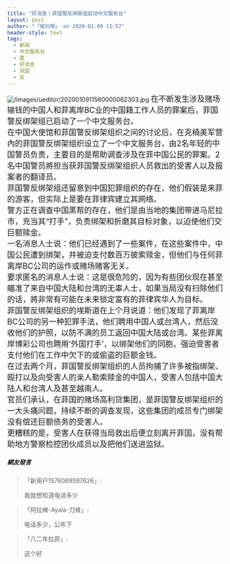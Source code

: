 ```yaml
---
title: "好消息！菲国警反绑架组启动中文服务台"
layout: post
author: "「钳刘明」 on 2020-01-09 11:57"
header-style: text
tags:
  - 新闻
  - 中文服务台
  - 警
  - 好消息
  - 菲国
  - 反
---
```


<img src="http://images.feileyuan.com/images/ueditor/2020010911560000062303.jpg" title="/images/ueditor/2020010911560000062303.jpg" alt="/images/ueditor/2020010911560000062303.jpg">
<span style="font-size: 18px;">在不断发生涉及赌场输钱的中国人和菲离岸BC业的中国籍工作人员的罪案后，菲国警反绑架组已启动了一个中文服务台。</span>
<span style="font-size: 18px;"><br></span>
<span style="font-size: 18px;">在中国大使馆和菲国警反绑架组织之间的讨论后，在克楠美军营內的菲国警反绑架组织设立了一个中文服务台，由2名年轻的中国警员负责，主要目的是帮助调查涉及在菲中国公民的罪案。2名中国警员將担当获菲国警反绑架组织人员救出的受害人以及报案者的翻译员。</span>
<span style="font-size: 18px;"><br></span>
<span style="font-size: 18px;">菲国警反绑架组还留意到中国犯罪组织的存在，他们假装是来菲的游客，但实际上是要在菲律宾建立其网络。</span>
<span style="font-size: 18px;"><br></span>
<span style="font-size: 18px;">警方正在调查中国黑帮的存在，他们是由当地的集团带进马尼拉市，充当其“打手”，负责绑架和折磨其目标对象，以迫使他们交巨额赎金。</span>
<span style="font-size: 18px;"><br></span>
<span style="font-size: 18px;">一名消息人士说：他们已经遇到了一些案件，在这些案件中，中国公民遭到绑架，并被迫支付数百万披索赎金，但他们与任何菲离岸BC公司的运作或赌场赌客无关。</span>
<span style="font-size: 18px;"><br></span>
<span style="font-size: 18px;">要求匿名的消息人士说：这是很危险的，因为有些团伙现在甚至瞄准了来自中国大陆和台湾的无辜人士，如果当局没有扫除他们的话，將非常有可能在未来锁定富有的菲律宾华人为目标。</span>
<span style="font-size: 18px;"><br></span>
<span style="font-size: 18px;">菲国警反绑架组织的埃斯道在上个月说道：他们发现了菲离岸BC公司的另一种犯罪手法，他们聘用中国人或台湾人，然后没收他们的护照，以防不满的员工返回中国大陆或台湾。某些菲离岸博彩公司也聘用‘外国打手’，以绑架他们的同胞，强迫受害者支付他们在工作中欠下的或偷盗的巨额金钱。</span>
<span style="font-size: 18px;"><br></span>
<span style="font-size: 18px;">在过去两个月，菲国警反绑架组织的人员拘捕了许多被指绑架、殴打以及向受害人的亲人勒索赎金的中国人，受害人包括中国大陆人和台湾人及甚至越南人。</span>
<span style="font-size: 18px;"><br></span>
<span style="font-size: 18px;">官员们承认，在菲国的赌场高利贷集团，是菲国警反绑架组织的一大头痛问题，持续不断的调查发现，这些集团的成员专门绑架没有偿还巨额债务的受害人。</span>
<span style="font-size: 18px;"><br></span>
<span style="font-size: 18px;">更糟糕的是，受害人在获得当局救出后便立刻离开菲国，没有帮助地方警察检控团伙成员以及把他们送进监狱。</span>
<input type="hidden" value="菲乐园提供">

##### 網友發言 
> 「新用户1576069597626」:
> <p>我就想知道电话多少</p>

> 「阿拉棒-Ayala-刀锋」:
> <p>电话多少，公布下</p>

> 「八二年拉菲」:
> <p>这个好</p>


